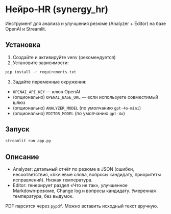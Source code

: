 # Нейро‑HR (synergy_hr)

Инструмент для анализа и улучшения резюме (Analyzer + Editor) на базе OpenAI и Streamlit.

## Установка

1. Создайте и активируйте venv (рекомендуется)
2. Установите зависимости:

```bash
pip install -r requirements.txt
```

3. Задайте переменные окружения:

- `OPENAI_API_KEY` — ключ OpenAI
- (опционально) `OPENAI_BASE_URL` — если используете совместимый шлюз
- (опционально) `ANALYZER_MODEL` (по умолчанию `gpt-4o-mini`)
- (опционально) `EDITOR_MODEL` (по умолчанию `gpt-4o`)

## Запуск

```bash
streamlit run app.py
```

## Описание

- Analyzer: детальный отчёт по резюме в JSON (ошибки, несоответствия, ключевые слова, вопросы кандидату, приоритеты исправлений). Низкая температура.
- Editor: генерирует раздел «Что не так», улучшенное Markdown‑резюме, Change log и вопросы кандидату. Умеренная температура, без выдумок.

PDF парсится через `pypdf`. Можно вставить исходный текст вручную.
